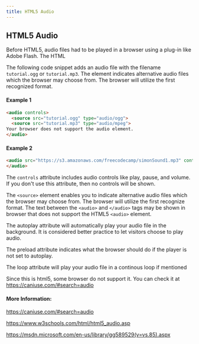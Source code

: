 ```yaml
---
title: HTML5 Audio
---
```

## HTML5 Audio 

Before HTML5, audio files had to be played in a browser using a plug-in like Adobe Flash.
The HTML <audio> element is used to embed sound content in documents. It may contain one or more audio sources, represented by using the src attribute or the [source](<source>) element

The following code snippet adds an audio file with the filename `tutorial.ogg` or `tutorial.mp3`. The <source> element indicates alternative audio files which the browser may choose from. The browser will utilize the first recognized format. 

#### Example 1
```html
<audio controls>
  <source src="tutorial.ogg" type="audio/ogg">
  <source src="tutorial.mp3" type="audio/mpeg">
Your browser does not support the audio element.
</audio>
```

#### Example 2
```html
<audio src="https://s3.amazonaws.com/freecodecamp/simonSound1.mp3" controls loop autoplay> 
</audio>
```

The `controls` attribute includes audio controls like play, pause, and volume. If you don't use this attribute, then no controls will be shown.

The `<source>` element enables you to indicate alternative audio files which the browser may choose from. The browser will utilize the first recognize format. 
The text between the `<audio>` and `</audio>` tags may be shown in browser that does not support the HTML5 `<audio>` element.

The autoplay attribute will automatically play your audio file in the background. It is considered better practice to let visitors choose to play audio.

The preload attribute indicates what the browser should do if the player is not set to autoplay.

The loop attribute will play your audio file in a continous loop if mentioned

Since this is html5, some browser do not support it. You can check it at https://caniuse.com/#search=audio

#### More Information:
https://caniuse.com/#search=audio

https://www.w3schools.com/html/html5_audio.asp

https://msdn.microsoft.com/en-us/library/gg589529(v=vs.85).aspx


